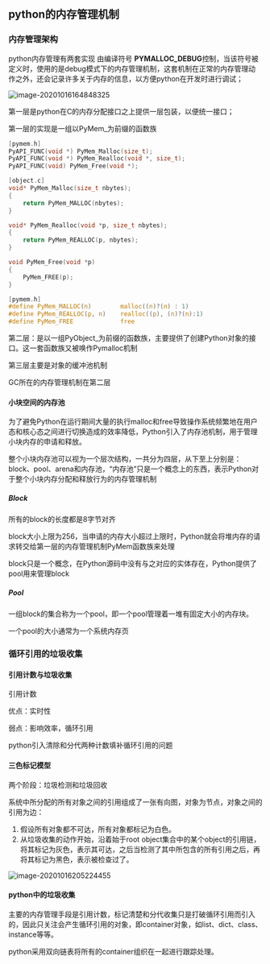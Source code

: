 ## python的内存管理机制

### 内存管理架构

python内存管理有两套实现 由编译符号 **PYMALLOC_DEBUG**控制，当该符号被定义时，使用的是debug模式下的内存管理机制，这套机制在正常的内存管理动作之外，还会记录许多关于内存的信息，以方便python在开发时进行调试；

![image-20201016164848325](C:\Users\fruhling\AppData\Roaming\Typora\typora-user-images\image-20201016164848325.png)

第一层是python在C的内存分配接口之上提供一层包装，以便统一接口；

第一层的实现是一组以PyMem_为前缀的函数族

~~~c
[pymem.h]
PyAPI_FUNC(void *) PyMem_Malloc(size_t);
PyAPI_FUNC(void *) PyMem_Realloc(void *, size_t);
PyAPI_FUNC(void) PyMem_Free(void *);

[object.c]
void* PyMem_Malloc(size_t nbytes);
{
    return PyMem_MALLOC(nbytes);
}

void* PyMem_Realloc(void *p, size_t nbytes);
{
    return PyMem_REALLOC(p, nbytes);
}

void PyMem_Free(void *p)
{
    PyMem_FREE(p);
}

[pymem.h]
#define PyMem_MALLOC(n)        malloc((n)?(n) : 1)
#define PyMem_REALLOC(p, n)    realloc((p), (n)?(n):1)
#define PyMem_FREE			   free

~~~

第二层：是以一组PyObject_为前缀的函数族，主要提供了创建Python对象的接口。这一套函数族又被唤作Pymalloc机制

第三层主要是对象的缓冲池机制

GC所在的内存管理机制在第二层

#### 小块空间的内存池

为了避免Python在运行期间大量的执行malloc和free导致操作系统频繁地在用户态和核心态之间进行切换造成的效率降低，Python引入了内存池机制，用于管理小块内存的申请和释放。

整个小块内存池可以视为一个层次结构，一共分为四层，从下至上分别是：block、pool、arena和内存池，“内存池”只是一个概念上的东西，表示Python对于整个小块内存分配和释放行为的内存管理机制

##### Block

所有的block的长度都是8字节对齐

block大小上限为256，当申请的内存大小超过上限时，Python就会将堆内存的请求转交给第一层的内存管理机制PyMem函数族来处理



block只是一个概念，在Python源码中没有与之对应的实体存在，Python提供了pool用来管理block

##### Pool

一组block的集合称为一个pool，即一个pool管理着一堆有固定大小的内存块。

一个pool的大小通常为一个系统内存页





### 循环引用的垃圾收集

#### 引用计数与垃圾收集

引用计数

优点：实时性

弱点：影响效率，循环引用



python引入清除和分代两种计数填补循环引用的问题

#### 三色标记模型

两个阶段：垃圾检测和垃圾回收

系统中所分配的所有对象之间的引用组成了一张有向图，对象为节点，对象之间的引用为边：

1. 假设所有对象都不可达，所有对象都标记为白色。
2. 从垃圾收集的动作开始，沿着始于root object集合中的某个object的引用链，将其标记为灰色，表示其可达，之后当检测了其中所包含的所有引用之后，再将其标记为黑色，表示被检查过了。



![image-20201016205224455](C:\Users\fruhling\AppData\Roaming\Typora\typora-user-images\image-20201016205224455.png)

#### python中的垃圾收集

​	主要的内存管理手段是引用计数，标记清楚和分代收集只是打破循环引用而引入的，因此只关注会产生循环引用的对象，即container对象，如list、dict、class、instance等等。

python采用双向链表将所有的container组织在一起进行跟踪处理。